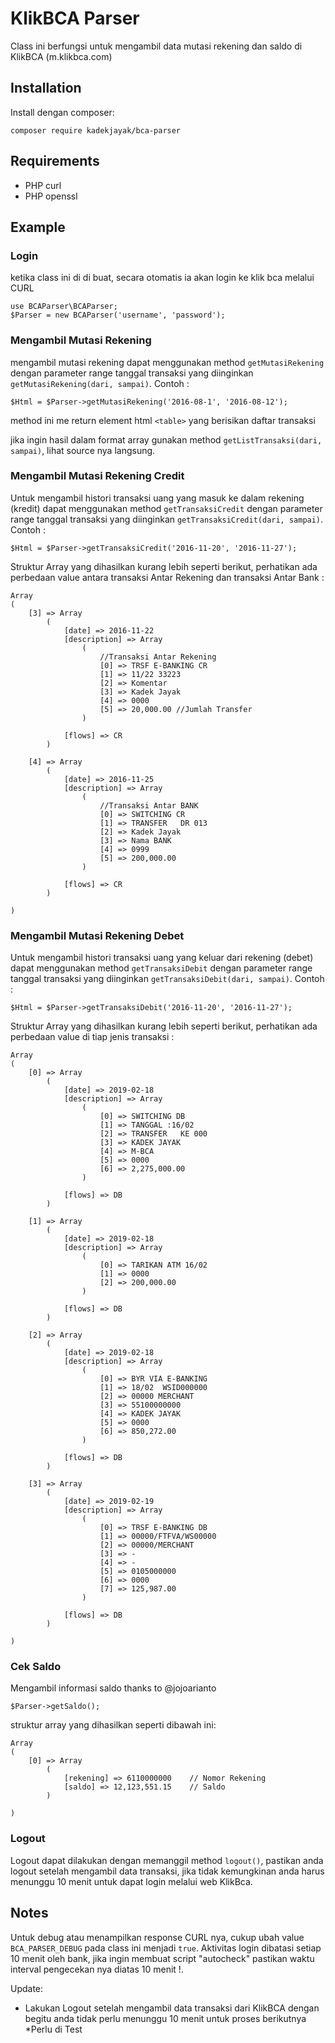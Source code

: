 # KlikBCA Parser
Class ini berfungsi untuk mengambil data mutasi rekening dan saldo di KlikBCA (m.klikbca.com)

## Installation
Install dengan composer:

	composer require kadekjayak/bca-parser

## Requirements
* PHP curl
* PHP openssl


## Example

### Login
ketika class ini di di buat, secara otomatis ia akan login ke klik bca melalui CURL
	
	use BCAParser\BCAParser;
	$Parser = new BCAParser('username', 'password');
	

### Mengambil Mutasi Rekening
mengambil mutasi rekening dapat menggunakan method `getMutasiRekening` dengan parameter range tanggal transaksi yang diinginkan `getMutasiRekening(dari, sampai)`. Contoh :
	
	$Html = $Parser->getMutasiRekening('2016-08-1', '2016-08-12');

method ini me return element html `<table>` yang berisikan daftar transaksi

jika ingin hasil dalam format array gunakan method `getListTransaksi(dari, sampai)`, lihat source nya langsung.


### Mengambil Mutasi Rekening Credit
Untuk mengambil histori transaksi uang yang masuk ke dalam rekening (kredit) dapat menggunakan method `getTransaksiCredit` dengan parameter range tanggal transaksi yang diinginkan `getTransaksiCredit(dari, sampai)`. Contoh :
	
	$Html = $Parser->getTransaksiCredit('2016-11-20', '2016-11-27');

Struktur Array yang dihasilkan kurang lebih seperti berikut, perhatikan ada perbedaan value antara transaksi Antar Rekening dan transaksi Antar Bank :
	
	Array
	(
	    [3] => Array
	        (
	            [date] => 2016-11-22
	            [description] => Array
	                (
	                	//Transaksi Antar Rekening
	                    [0] => TRSF E-BANKING CR 
	                    [1] => 11/22 33223       
	                    [2] => Komentar              
	                    [3] => Kadek Jayak
	                    [4] => 0000
	                    [5] => 20,000.00 //Jumlah Transfer
	                )

	            [flows] => CR
	        )

	    [4] => Array
	        (
	            [date] => 2016-11-25
	            [description] => Array
	                (
	                	//Transaksi Antar BANK
	                    [0] => SWITCHING CR      
	                    [1] => TRANSFER   DR 013 
	                    [2] => Kadek Jayak
	                    [3] => Nama BANK
	                    [4] => 0999
	                    [5] => 200,000.00
	                )

	            [flows] => CR
	        )

	)

### Mengambil Mutasi Rekening Debet
Untuk mengambil histori transaksi uang yang keluar dari rekening (debet) dapat menggunakan method `getTransaksiDebit` dengan parameter range tanggal transaksi yang diinginkan `getTransaksiDebit(dari, sampai)`. Contoh :
	
	$Html = $Parser->getTransaksiDebit('2016-11-20', '2016-11-27');

Struktur Array yang dihasilkan kurang lebih seperti berikut, perhatikan ada perbedaan value di tiap jenis transaksi :
	
	Array
	(
		[0] => Array
			(
				[date] => 2019-02-18
				[description] => Array
					(
						[0] => SWITCHING DB
						[1] => TANGGAL :16/02
						[2] => TRANSFER   KE 000
						[3] => KADEK JAYAK
						[4] => M-BCA
						[5] => 0000
						[6] => 2,275,000.00
					)

				[flows] => DB
			)

		[1] => Array
			(
				[date] => 2019-02-18
				[description] => Array
					(
						[0] => TARIKAN ATM 16/02
						[1] => 0000
						[2] => 200,000.00
					)

				[flows] => DB
			)

		[2] => Array
			(
				[date] => 2019-02-18
				[description] => Array
					(
						[0] => BYR VIA E-BANKING
						[1] => 18/02  WSID000000
						[2] => 00000 MERCHANT
						[3] => 55100000000
						[4] => KADEK JAYAK
						[5] => 0000
						[6] => 850,272.00
					)

				[flows] => DB
			)

		[3] => Array
			(
				[date] => 2019-02-19
				[description] => Array
					(
						[0] => TRSF E-BANKING DB
						[1] => 00000/FTFVA/WS00000
						[2] => 00000/MERCHANT
						[3] => -
						[4] => -
						[5] => 0105000000
						[6] => 0000
						[7] => 125,987.00
					)

				[flows] => DB
			)

	)

### Cek Saldo
Mengambil informasi saldo thanks to @jojoarianto
	
	$Parser->getSaldo();
	
struktur array yang dihasilkan seperti dibawah ini:
	
	Array
	(
		[0] => Array
			(
				[rekening] => 6110000000	// Nomor Rekening
				[saldo] => 12,123,551.15	// Saldo
			)

	)


### Logout
Logout dapat dilakukan dengan memanggil method `logout()`, pastikan anda logout setelah mengambil data transaksi, jika tidak kemungkinan anda harus menunggu 10 menit untuk dapat login melalui web KlikBca.


## Notes
Untuk debug atau menampilkan response CURL nya, cukup ubah value `BCA_PARSER_DEBUG` pada class ini menjadi `true`.
Aktivitas login dibatasi setiap 10 menit oleh bank, jika ingin membuat script "autocheck" pastikan waktu interval pengecekan nya diatas 10 menit !.

Update: 
- Lakukan Logout setelah mengambil data transaksi dari KlikBCA dengan begitu anda tidak perlu menunggu 10 menit untuk proses berikutnya *Perlu di Test
